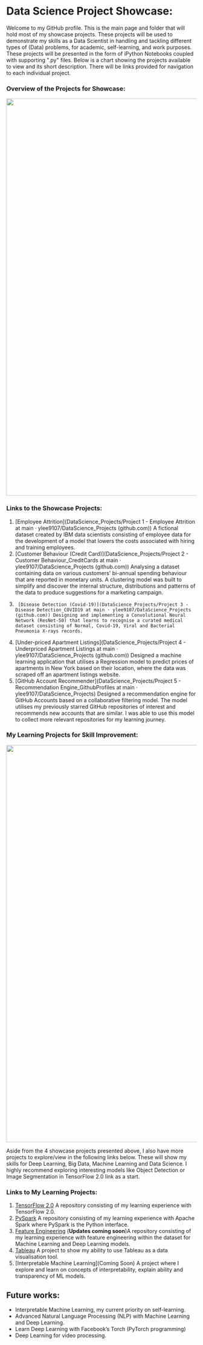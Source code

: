 # Data Science Project Showcase:

Welcome to my GitHub profile. This is the main page and folder that will hold most of my showcase projects. These projects will be used to demonstrate my skills as a Data Scientist in handling and tackling different types of (Data) problems, for academic, self-learning, and work purposes. These projects will be presented in the form of iPython Notebooks coupled with supporting ".py" files.
Below is a chart showing the projects available to view and its short description. There will be links provided for navigation to each individual project. 

### Overview of the Projects for Showcase:
<img src="Display Images/.PNG " width="1050">

### Links to the Showcase Projects:
1. 	[Employee Attrition](DataScience_Projects/Project 1 - Employee Attrition at main · ylee9107/DataScience_Projects (github.com)) A fictional dataset created by IBM data scientists consisting of employee data for the development of a model that lowers the costs associated with hiring and training employees.
2. 	[Customer Behaviour (Credit Card)](DataScience_Projects/Project 2 - Customer Behaviour_CreditCards at main · ylee9107/DataScience_Projects (github.com)) Analysing a dataset containing data on various customers' bi-annual spending behaviour that are reported in monetary units. A clustering model was built to simplify and discover the internal structure, distributions and patterns of the data to produce suggestions for a marketing campaign.
3.  	[Disease Detection (Covid-19)](DataScience_Projects/Project 3 - Disease Detection_COVID19 at main · ylee9107/DataScience_Projects (github.com)) Designing and implementing a Convolutional Neural Network (ResNet-50) that learns to recognise a curated medical dataset consisting of Normal, Covid-19, Viral and Bacterial Pneumonia X-rays records.
4. 	[Under-priced Apartment Listings](DataScience_Projects/Project 4 - Underpriced Apartment Listings at main · ylee9107/DataScience_Projects (github.com)) Designed a machine learning application that utilises a Regression model to predict prices of apartments in New York based on their location, where the data was scraped off an apartment listings website.
5. 	[GitHub Account Recommender](DataScience_Projects/Project 5 - Recommendation Engine_GithubProfiles at main · ylee9107/DataScience_Projects) Designed a recommendation engine for GitHub Accounts based on a collaborative filtering model. The model utilises my previously starred GitHub repositories of interest and recommends new accounts that are similar. I was able to use this model to collect more relevant repositories for my learning journey.

### My Learning Projects for Skill Improvement:
<img src="Display Images/.PNG " width="1050">

Aside from the 4 showcase projects presented above, I also have more projects to explore/view in the following links below. These will show my skills for Deep Learning, Big Data, Machine Learning and Data Science. I highly recommend exploring interesting models like Object Detection or Image Segmentation in TensorFlow 2.0 link as a start.

### Links to My Learning Projects:
1.	[TensorFlow 2.0](https://github.com/ylee9107/ComputerVisionTensorFlow2_myLearning) A repository consisting of my learning experience with TensorFlow 2.0.
2.	[PySpark](https://github.com/ylee9107/PySpark_myLearning) A repository consisting of my learning experience with Apache Spark where PySpark is the Python interface.
3.	[Feature Engineering]( https://github.com/ylee9107/FeatureEngineering_myLearning) (__Updates coming soon__)A repository consisting of my learning experience with feature engineering within the dataset for Machine Learning and Deep Learning models.
4.	[Tableau](https://github.com/ylee9107/Visual-Analytics-Project-1-footballResults) A project to show my ability to use Tableau as a data visualisation tool. 
5. 	[Interpretable Machine Learning](Coming Soon) A project where I explore and learn on concepts of interpretability, explain ability and transparency of ML models.

## Future works:
-	Interpretable Machine Learning, my current priority on self-learning. 
- 	Advanced Natural Language Processing (NLP) with Machine Learning and Deep Learning.
-	Learn Deep Learning with Facebook’s Torch (PyTorch programming)
-	Deep Learning for video processing.
